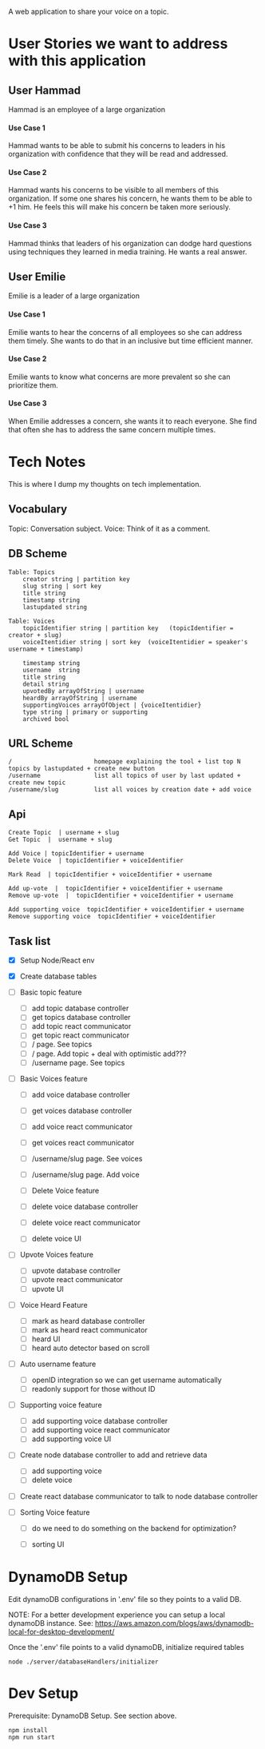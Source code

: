 A web application to share your voice on a topic.



# User Stories we want to address with this application

## User Hammad
Hammad is an employee of a large organization

#### Use Case 1
Hammad wants to be able to submit his concerns to leaders in his organization with confidence that they will be read and addressed.

#### Use Case 2
Hammad wants his concerns to be visible to all members of this organization. If some one shares his concern, he wants them to be able to +1 him. He feels this will make his concern be taken more seriously.

#### Use Case 3
Hammad thinks that leaders of his organization can dodge hard questions using techniques they learned in media training. He wants a real answer.


## User Emilie
Emilie is a leader of a large organization

#### Use Case 1
Emilie wants to hear the concerns of all employees so she can address them timely. She wants to do that in an inclusive but time efficient manner.

#### Use Case 2
Emilie wants to know what concerns are more prevalent so she can prioritize them.

#### Use Case 3
When Emilie addresses a concern, she wants it to reach everyone. She find that often she has to address the same concern multiple times.


# Tech Notes
This is where I dump my thoughts on tech implementation.

## Vocabulary
Topic: Conversation subject.
Voice: Think of it as a comment. 


## DB Scheme

	Table: Topics
		creator string | partition key
		slug string | sort key
		title string
		timestamp string
		lastupdated string

	Table: Voices
		topicIdentifier string | partition key   (topicIdentifier = creator + slug)
		voiceItentidier string | sort key  (voiceItentidier = speaker's username + timestamp)
		
		timestamp string 
		username  string 
		title string
		detail string
		upvotedBy arrayOfString | username
		heardBy arrayOfString | username
		supportingVoices arrayOfObject | {voiceItentidier}
		type string | primary or supporting
		archived bool 


## URL Scheme
	
	/						homepage explaining the tool + list top N topics by lastupdated + create new button
	/username 				list all topics of user by last updated + create new topic
	/username/slug    		list all voices by creation date + add voice


## Api

	Create Topic  | username + slug
	Get Topic  |  username + slug

	Add Voice | topicIdentifier + username
	Delete Voice  | topicIdentifier + voiceIdentifier

	Mark Read  | topicIdentifier + voiceIdentifier + username

	Add up-vote  |  topicIdentifier + voiceIdentifier + username
	Remove up-vote  |  topicIdentifier + voiceIdentifier + username

	Add supporting voice  topicIdentifier + voiceIdentifier + username
	Remove supporting voice  topicIdentifier + voiceIdentifier



## Task list
  - [x] Setup Node/React env
  - [x] Create database tables

  - [ ] Basic topic feature
    - [ ] add topic database controller
    - [ ] get topics database controller 
    - [ ] add topic react communicator
    - [ ] get topic react communicator
    - [ ] / page. See topics
    - [ ] / page. Add topic + deal with optimistic add???
    - [ ] /username page. See topics	

  - [ ] Basic Voices feature
    - [ ] add voice database controller
    - [ ] get voices database controller
    - [ ] add voice react communicator
    - [ ] get voices react communicator
    - [ ] /username/slug page. See voices
    - [ ] /username/slug page. Add voice

    - [ ] Delete Voice feature
    - [ ] delete voice database controller
    - [ ] delete voice react communicator
    - [ ] delete voice UI

  - [ ] Upvote Voices feature
    - [ ] upvote database controller
    - [ ] upvote react communicator
    - [ ] upvote UI

  - [ ] Voice Heard Feature
    - [ ] mark as heard database controller
    - [ ] mark as heard react communicator
    - [ ] heard UI
    - [ ] heard auto detector based on scroll

  - [ ] Auto username feature 
    - [ ] openID integration so we can get username automatically
    - [ ] readonly support for those without ID

  - [ ] Supporting voice feature
    - [ ] add supporting voice database controller
    - [ ] add supporting voice react communicator 
    - [ ] add supporting voice UI

  - [ ] Create node database controller to add and retrieve data
    - [ ] add supporting voice
    - [ ] delete voice
  - [ ] Create react database communicator to talk to node database controller	
	
  - [ ] Sorting Voice feature
    - [ ] do we need to do something on the backend for optimization?
    - [ ] sorting UI


# DynamoDB Setup
Edit dynamoDB configurations in '.env' file so they points to a valid DB.

NOTE: For a better development experience you can setup a local dynamoDB instance. See: https://aws.amazon.com/blogs/aws/dynamodb-local-for-desktop-development/

Once the '.env' file points to a valid dynamoDB, initialize required tables

    node ./server/databaseHandlers/initializer

# Dev Setup
Prerequisite: DynamoDB Setup. See section above.

    npm install
    npm run start

